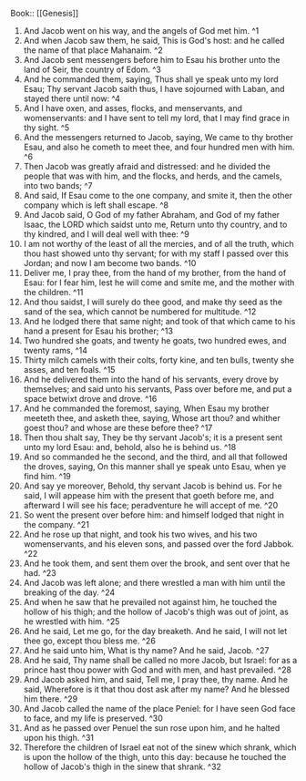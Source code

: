  Book:: [[Genesis]]
 1. And Jacob went on his way, and the angels of God met him. ^1
 2. And when Jacob saw them, he said, This is God's host: and he called the name of that place Mahanaim. ^2
 3. And Jacob sent messengers before him to Esau his brother unto the land of Seir, the country of Edom. ^3
 4. And he commanded them, saying, Thus shall ye speak unto my lord Esau; Thy servant Jacob saith thus, I have sojourned with Laban, and stayed there until now: ^4
 5. And I have oxen, and asses, flocks, and menservants, and womenservants: and I have sent to tell my lord, that I may find grace in thy sight. ^5
 6. And the messengers returned to Jacob, saying, We came to thy brother Esau, and also he cometh to meet thee, and four hundred men with him. ^6
 7. Then Jacob was greatly afraid and distressed: and he divided the people that was with him, and the flocks, and herds, and the camels, into two bands; ^7
 8. And said, If Esau come to the one company, and smite it, then the other company which is left shall escape. ^8
 9. And Jacob said, O God of my father Abraham, and God of my father Isaac, the LORD which saidst unto me, Return unto thy country, and to thy kindred, and I will deal well with thee: ^9
 10. I am not worthy of the least of all the mercies, and of all the truth, which thou hast showed unto thy servant; for with my staff I passed over this Jordan; and now I am become two bands. ^10
 11. Deliver me, I pray thee, from the hand of my brother, from the hand of Esau: for I fear him, lest he will come and smite me, and the mother with the children. ^11
 12. And thou saidst, I will surely do thee good, and make thy seed as the sand of the sea, which cannot be numbered for multitude. ^12
 13. And he lodged there that same night; and took of that which came to his hand a present for Esau his brother; ^13
 14. Two hundred she goats, and twenty he goats, two hundred ewes, and twenty rams, ^14
 15. Thirty milch camels with their colts, forty kine, and ten bulls, twenty she asses, and ten foals. ^15
 16. And he delivered them into the hand of his servants, every drove by themselves; and said unto his servants, Pass over before me, and put a space betwixt drove and drove. ^16
 17. And he commanded the foremost, saying, When Esau my brother meeteth thee, and asketh thee, saying, Whose art thou? and whither goest thou? and whose are these before thee? ^17
 18. Then thou shalt say, They be thy servant Jacob's; it is a present sent unto my lord Esau: and, behold, also he is behind us. ^18
 19. And so commanded he the second, and the third, and all that followed the droves, saying, On this manner shall ye speak unto Esau, when ye find him. ^19
 20. And say ye moreover, Behold, thy servant Jacob is behind us. For he said, I will appease him with the present that goeth before me, and afterward I will see his face; peradventure he will accept of me. ^20
 21. So went the present over before him: and himself lodged that night in the company. ^21
 22. And he rose up that night, and took his two wives, and his two womenservants, and his eleven sons, and passed over the ford Jabbok. ^22
 23. And he took them, and sent them over the brook, and sent over that he had. ^23
 24. And Jacob was left alone; and there wrestled a man with him until the breaking of the day. ^24
 25. And when he saw that he prevailed not against him, he touched the hollow of his thigh; and the hollow of Jacob's thigh was out of joint, as he wrestled with him. ^25
 26. And he said, Let me go, for the day breaketh. And he said, I will not let thee go, except thou bless me. ^26
 27. And he said unto him, What is thy name? And he said, Jacob. ^27
 28. And he said, Thy name shall be called no more Jacob, but Israel: for as a prince hast thou power with God and with men, and hast prevailed. ^28
 29. And Jacob asked him, and said, Tell me, I pray thee, thy name. And he said, Wherefore is it that thou dost ask after my name? And he blessed him there. ^29
 30. And Jacob called the name of the place Peniel: for I have seen God face to face, and my life is preserved. ^30
 31. And as he passed over Penuel the sun rose upon him, and he halted upon his thigh. ^31
 32. Therefore the children of Israel eat not of the sinew which shrank, which is upon the hollow of the thigh, unto this day: because he touched the hollow of Jacob's thigh in the sinew that shrank. ^32
